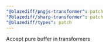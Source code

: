 ```yaml
---
"@blazediff/pngjs-transformer": patch
"@blazediff/sharp-transformer": patch
"@blazediff/types": patch
---
```


Accept pure buffer in transformers
